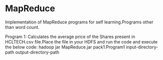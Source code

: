 # MapReduce
Implementation of MapReduce programs for self learning.Programs other than word count.

Program 1: Calculates the average price of the Shares present in HCLTECH.csv file.Place the file in your HDFS and run the code and execute the below code:
hadoop jar MapReduce.jar pack1.Program1 input-directory-path output-directory-path

